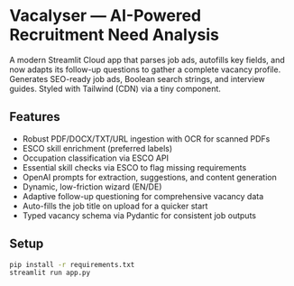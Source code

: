 # Vacalyser — AI-Powered Recruitment Need Analysis

A modern Streamlit Cloud app that parses job ads, autofills key fields, and now adapts its follow-up questions to gather a complete vacancy profile. Generates SEO-ready job ads, Boolean search strings, and interview guides. Styled with Tailwind (CDN) via a tiny component.

## Features
- Robust PDF/DOCX/TXT/URL ingestion with OCR for scanned PDFs
- ESCO skill enrichment (preferred labels)
- Occupation classification via ESCO API
- Essential skill checks via ESCO to flag missing requirements
- OpenAI prompts for extraction, suggestions, and content generation
- Dynamic, low-friction wizard (EN/DE)
- Adaptive follow-up questioning for comprehensive vacancy data
- Auto-fills the job title on upload for a quicker start
- Typed vacancy schema via Pydantic for consistent job outputs

## Setup
```bash
pip install -r requirements.txt
streamlit run app.py
```
